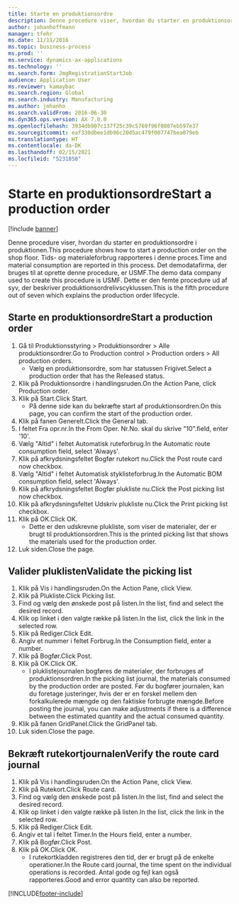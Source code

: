 ```yaml
---
title: Starte en produktionsordre
description: Denne procedure viser, hvordan du starter en produktionsordre i produktionen.
author: johanhoffmann
manager: tfehr
ms.date: 11/11/2016
ms.topic: business-process
ms.prod: ''
ms.service: dynamics-ax-applications
ms.technology: ''
ms.search.form: JmgRegistrationStartJob
audience: Application User
ms.reviewer: kamaybac
ms.search.region: Global
ms.search.industry: Manufacturing
ms.author: johanho
ms.search.validFrom: 2016-06-30
ms.dyn365.ops.version: AX 7.0.0
ms.openlocfilehash: 3934db907c137f25c39c5769f96f0807eb597e37
ms.sourcegitcommit: eaf330dbee1db96c20d5ac479f007747bea079eb
ms.translationtype: HT
ms.contentlocale: da-DK
ms.lasthandoff: 02/15/2021
ms.locfileid: "5231858"
---
```

# <a name="start-a-production-order"></a><span data-ttu-id="1056b-103">Starte en produktionsordre</span><span class="sxs-lookup"><span data-stu-id="1056b-103">Start a production order</span></span>

[!include [banner](../../includes/banner.md)]

<span data-ttu-id="1056b-104">Denne procedure viser, hvordan du starter en produktionsordre i produktionen.</span><span class="sxs-lookup"><span data-stu-id="1056b-104">This procedure shows how to start a production order on the shop floor.</span></span> <span data-ttu-id="1056b-105">Tids- og materialeforbrug rapporteres i denne proces.</span><span class="sxs-lookup"><span data-stu-id="1056b-105">Time and material consumption are reported in this process.</span></span> <span data-ttu-id="1056b-106">Det demodatafirma, der bruges til at oprette denne procedure, er USMF.</span><span class="sxs-lookup"><span data-stu-id="1056b-106">The demo data company used to create this procedure is USMF.</span></span> <span data-ttu-id="1056b-107">Dette er den femte procedure ud af syv, der beskriver produktionsordrelivscyklussen.</span><span class="sxs-lookup"><span data-stu-id="1056b-107">This is the fifth procedure out of seven which explains the production order lifecycle.</span></span>


## <a name="start-a-production-order"></a><span data-ttu-id="1056b-108">Starte en produktionsordre</span><span class="sxs-lookup"><span data-stu-id="1056b-108">Start a production order</span></span>
1. <span data-ttu-id="1056b-109">Gå til Produktionsstyring > Produktionsordrer > Alle produktionsordrer.</span><span class="sxs-lookup"><span data-stu-id="1056b-109">Go to Production control > Production orders > All production orders.</span></span>
    * <span data-ttu-id="1056b-110">Vælg en produktionsordre, som har statussen Frigivet.</span><span class="sxs-lookup"><span data-stu-id="1056b-110">Select a production order that has the Released status.</span></span>  
2. <span data-ttu-id="1056b-111">Klik på Produktionsordre i handlingsruden.</span><span class="sxs-lookup"><span data-stu-id="1056b-111">On the Action Pane, click Production order.</span></span>
3. <span data-ttu-id="1056b-112">Klik på Start.</span><span class="sxs-lookup"><span data-stu-id="1056b-112">Click Start.</span></span>
    * <span data-ttu-id="1056b-113">På denne side kan du bekræfte start af produktionsordren.</span><span class="sxs-lookup"><span data-stu-id="1056b-113">On this page, you can confirm the start of the production order.</span></span>  
4. <span data-ttu-id="1056b-114">Klik på fanen Generelt.</span><span class="sxs-lookup"><span data-stu-id="1056b-114">Click the General tab.</span></span>
5. <span data-ttu-id="1056b-115">I feltet Fra opr.nr.</span><span class="sxs-lookup"><span data-stu-id="1056b-115">In the From Oper.</span></span> <span data-ttu-id="1056b-116">Nr.</span><span class="sxs-lookup"><span data-stu-id="1056b-116">No.</span></span> <span data-ttu-id="1056b-117">skal du skrive "10".</span><span class="sxs-lookup"><span data-stu-id="1056b-117">field, enter '10'.</span></span>
6. <span data-ttu-id="1056b-118">Vælg "Altid" i feltet Automatisk ruteforbrug.</span><span class="sxs-lookup"><span data-stu-id="1056b-118">In the Automatic route consumption field, select 'Always'.</span></span>
7. <span data-ttu-id="1056b-119">Klik på afkrydsningsfeltet Bogfør rutekort nu.</span><span class="sxs-lookup"><span data-stu-id="1056b-119">Click the Post route card now checkbox.</span></span>
8. <span data-ttu-id="1056b-120">Vælg "Altid" i feltet Automatisk styklisteforbrug.</span><span class="sxs-lookup"><span data-stu-id="1056b-120">In the Automatic BOM consumption field, select 'Always'.</span></span>
9. <span data-ttu-id="1056b-121">Klik på afkrydsningsfeltet Bogfør plukliste nu.</span><span class="sxs-lookup"><span data-stu-id="1056b-121">Click the Post picking list now checkbox.</span></span>
10. <span data-ttu-id="1056b-122">Klik på afkrydsningsfeltet Udskriv plukliste nu.</span><span class="sxs-lookup"><span data-stu-id="1056b-122">Click the Print picking list checkbox.</span></span>
11. <span data-ttu-id="1056b-123">Klik på OK.</span><span class="sxs-lookup"><span data-stu-id="1056b-123">Click OK.</span></span>
    * <span data-ttu-id="1056b-124">Dette er den udskrevne plukliste, som viser de materialer, der er brugt til produktionsordren.</span><span class="sxs-lookup"><span data-stu-id="1056b-124">This is the printed picking list that shows the materials used for the production order.</span></span>  
12. <span data-ttu-id="1056b-125">Luk siden.</span><span class="sxs-lookup"><span data-stu-id="1056b-125">Close the page.</span></span>

## <a name="validate-the-picking-list"></a><span data-ttu-id="1056b-126">Valider pluklisten</span><span class="sxs-lookup"><span data-stu-id="1056b-126">Validate the picking list</span></span>
1. <span data-ttu-id="1056b-127">Klik på Vis i handlingsruden.</span><span class="sxs-lookup"><span data-stu-id="1056b-127">On the Action Pane, click View.</span></span>
2. <span data-ttu-id="1056b-128">Klik på Plukliste.</span><span class="sxs-lookup"><span data-stu-id="1056b-128">Click Picking list.</span></span>
3. <span data-ttu-id="1056b-129">Find og vælg den ønskede post på listen.</span><span class="sxs-lookup"><span data-stu-id="1056b-129">In the list, find and select the desired record.</span></span>
4. <span data-ttu-id="1056b-130">Klik op linket i den valgte række på listen.</span><span class="sxs-lookup"><span data-stu-id="1056b-130">In the list, click the link in the selected row.</span></span>
5. <span data-ttu-id="1056b-131">Klik på Rediger.</span><span class="sxs-lookup"><span data-stu-id="1056b-131">Click Edit.</span></span>
6. <span data-ttu-id="1056b-132">Angiv et nummer i feltet Forbrug.</span><span class="sxs-lookup"><span data-stu-id="1056b-132">In the Consumption field, enter a number.</span></span>
7. <span data-ttu-id="1056b-133">Klik på Bogfør.</span><span class="sxs-lookup"><span data-stu-id="1056b-133">Click Post.</span></span>
8. <span data-ttu-id="1056b-134">Klik på OK.</span><span class="sxs-lookup"><span data-stu-id="1056b-134">Click OK.</span></span>
    * <span data-ttu-id="1056b-135">I pluklistejournalen bogføres de materialer, der forbruges af produktionsordren.</span><span class="sxs-lookup"><span data-stu-id="1056b-135">In the picking list journal, the materials consumed by the production order are posted.</span></span> <span data-ttu-id="1056b-136">Før du bogfører journalen, kan du foretage justeringer, hvis der er en forskel mellem den forkalkulerede mængde og den faktiske forbrugte mængde.</span><span class="sxs-lookup"><span data-stu-id="1056b-136">Before posting the journal, you can make adjustments if there is a difference between the estimated quantity and the actual consumed quantity.</span></span>  
9. <span data-ttu-id="1056b-137">Klik på fanen GridPanel.</span><span class="sxs-lookup"><span data-stu-id="1056b-137">Click the GridPanel tab.</span></span>
10. <span data-ttu-id="1056b-138">Luk siden.</span><span class="sxs-lookup"><span data-stu-id="1056b-138">Close the page.</span></span>

## <a name="verify-the-route-card-journal"></a><span data-ttu-id="1056b-139">Bekræft rutekortjournalen</span><span class="sxs-lookup"><span data-stu-id="1056b-139">Verify the route card journal</span></span>
1. <span data-ttu-id="1056b-140">Klik på Vis i handlingsruden.</span><span class="sxs-lookup"><span data-stu-id="1056b-140">On the Action Pane, click View.</span></span>
2. <span data-ttu-id="1056b-141">Klik på Rutekort.</span><span class="sxs-lookup"><span data-stu-id="1056b-141">Click Route card.</span></span>
3. <span data-ttu-id="1056b-142">Find og vælg den ønskede post på listen.</span><span class="sxs-lookup"><span data-stu-id="1056b-142">In the list, find and select the desired record.</span></span>
4. <span data-ttu-id="1056b-143">Klik op linket i den valgte række på listen.</span><span class="sxs-lookup"><span data-stu-id="1056b-143">In the list, click the link in the selected row.</span></span>
5. <span data-ttu-id="1056b-144">Klik på Rediger.</span><span class="sxs-lookup"><span data-stu-id="1056b-144">Click Edit.</span></span>
6. <span data-ttu-id="1056b-145">Angiv et tal i feltet Timer.</span><span class="sxs-lookup"><span data-stu-id="1056b-145">In the Hours field, enter a number.</span></span>
7. <span data-ttu-id="1056b-146">Klik på Bogfør.</span><span class="sxs-lookup"><span data-stu-id="1056b-146">Click Post.</span></span>
8. <span data-ttu-id="1056b-147">Klik på OK.</span><span class="sxs-lookup"><span data-stu-id="1056b-147">Click OK.</span></span>
    * <span data-ttu-id="1056b-148">I rutekortkladden registreres den tid, der er brugt på de enkelte operationer.</span><span class="sxs-lookup"><span data-stu-id="1056b-148">In the Route card journal, the time spent on the individual operations is recorded.</span></span> <span data-ttu-id="1056b-149">Antal gode og fejl kan også rapporteres.</span><span class="sxs-lookup"><span data-stu-id="1056b-149">Good and error quantity can also be reported.</span></span>  


[!INCLUDE[footer-include](../../../includes/footer-banner.md)]